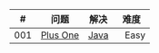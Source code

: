| \# | 问题 | 解决 | 难度 |
|----|----------|-----------|------|
| 001 | [Plus One](https://leetcode.com/problems/plus-one/) | [Java](./src/plusOne) | &nbsp;&nbsp;&nbsp;Easy |
